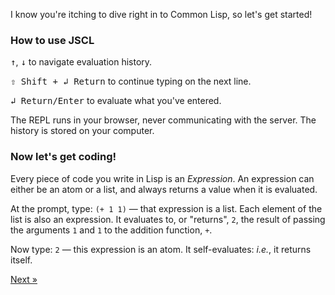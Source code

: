 <p class="lead">I know you're itching to dive right in to Common Lisp, so let's get started!</p>

### How to use JSCL

<kbd>&uarr;</kbd>, <kbd>&darr;</kbd> to navigate evaluation history.

<kbd>&#x21e7; Shift + &#x21b2; Return</kbd> to continue typing on the next line.

<kbd>&#x21b2; Return/Enter</kbd> to evaluate what you've entered.

The REPL runs in your browser, never communicating with the server.  The history is stored on your computer.

### Now let's get coding!

Every piece of code you write in Lisp is an *Expression*.  An expression can either be an atom or a list, and always returns a value when it is evaluated.

At the prompt, type: `(+ 1 1)` &mdash; that expression is a list. Each element of the list is also an expression.  It evaluates to, or "returns", `2`, the result of passing the arguments `1` and `1` to the addition function, `+`.

Now type: `2` &mdash; this expression is an atom.  It self-evaluates: *i.e.*, it returns itself.

<p class="text-right">
  <a class="btn btn-primary" id="try-lisp-next" href="/try-lisp/math/">Next &raquo;</a>
</p>

